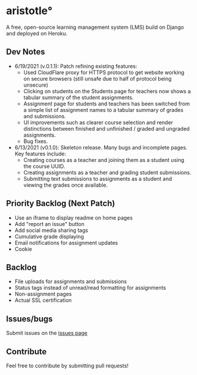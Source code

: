 # aristotle°
A free, open-source learning management system (LMS) build on Django and deployed on Heroku.

## Dev Notes
* 6/19/2021 (v.0.1.1): Patch refining existing features:
  * Used CloudFlare proxy for HTTPS protocol to get website working on secure browsers (still unsafe due to half of protocol being unsecure)
  * Clicking on students on the Students page for teachers now shows a tabular summary of the student assignments.
  * Assignment page for students and teachers has been switched from a simple list of assignment names to a tabular summary of grades and submissions.
  * UI improvements such as clearer course selection and render distinctions between finished and unfinished / graded and ungraded assignments.
  * Bug fixes.
* 6/13/2021 (v0.1.0): Skeleton release. Many bugs and incomplete pages. Key features include:
  * Creating courses as a teacher and joining them as a student using the course UUID.
  * Creating assignments as a teacher and grading student submissions.
  * Submitting text submissions to assignments as a student and viewing the grades once available.

## Priority Backlog (Next Patch)
* Use an iframe to display readme on home pages
* Add "report an issue" button
* Add social media sharing tags
* Cumulative grade displaying
* Email notifications for assignment updates
* Cookie 

## Backlog
* File uploads for assignments and submissions
* Status tags instead of unread/read formatting for assignments
* Non-assignment pages
* Actual SSL certification

## Issues/bugs
Submit issues on the [issues page](https://github.com/dabslee/aristotle/issues)

## Contribute
Feel free to contribute by submitting pull requests!
